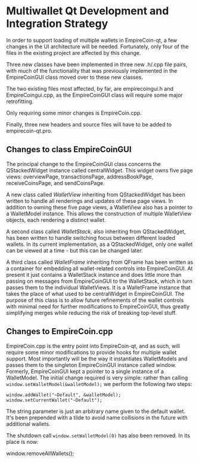 Multiwallet Qt Development and Integration Strategy
===================================================

In order to support loading of multiple wallets in EmpireCoin-qt, a few changes in the UI architecture will be needed.
Fortunately, only four of the files in the existing project are affected by this change.

Three new classes have been implemented in three new .h/.cpp file pairs, with much of the functionality that was previously
implemented in the EmpireCoinGUI class moved over to these new classes.

The two existing files most affected, by far, are empirecoingui.h and EmpireCoingui.cpp, as the EmpireCoinGUI class will require
some major retrofitting.

Only requiring some minor changes is EmpireCoin.cpp.

Finally, three new headers and source files will have to be added to empirecoin-qt.pro.

Changes to class EmpireCoinGUI
---------------------------
The principal change to the EmpireCoinGUI class concerns the QStackedWidget instance called centralWidget.
This widget owns five page views: overviewPage, transactionsPage, addressBookPage, receiveCoinsPage, and sendCoinsPage.

A new class called *WalletView* inheriting from QStackedWidget has been written to handle all renderings and updates of
these page views. In addition to owning these five page views, a WalletView also has a pointer to a WalletModel instance.
This allows the construction of multiple WalletView objects, each rendering a distinct wallet.

A second class called *WalletStack*, also inheriting from QStackedWidget, has been written to handle switching focus between
different loaded wallets. In its current implementation, as a QStackedWidget, only one wallet can be viewed at a time -
but this can be changed later.

A third class called *WalletFrame* inheriting from QFrame has been written as a container for embedding all wallet-related
controls into EmpireCoinGUI. At present it just contains a WalletStack instance and does little more than passing on messages
from EmpireCoinGUI to the WalletStack, which in turn passes them to the individual WalletViews. It is a WalletFrame instance
that takes the place of what used to be centralWidget in EmpireCoinGUI. The purpose of this class is to allow future
refinements of the wallet controls with minimal need for further modifications to EmpireCoinGUI, thus greatly simplifying
merges while reducing the risk of breaking top-level stuff.

Changes to EmpireCoin.cpp
----------------------
EmpireCoin.cpp is the entry point into EmpireCoin-qt, and as such, will require some minor modifications to provide hooks for
multiple wallet support. Most importantly will be the way it instantiates WalletModels and passes them to the
singleton EmpireCoinGUI instance called window. Formerly, EmpireCoinGUI kept a pointer to a single instance of a WalletModel.
The initial change required is very simple: rather than calling `window.setWalletModel(&walletModel);` we perform the
following two steps:

	window.addWallet("~Default", &walletModel);
	window.setCurrentWallet("~Default");

The string parameter is just an arbitrary name given to the default wallet. It's been prepended with a tilde to avoid name collisions in the future with additional wallets.

The shutdown call `window.setWalletModel(0)` has also been removed. In its place is now:

window.removeAllWallets();
